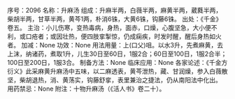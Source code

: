 序号：2096
名称：升麻汤
组成：升麻半两，白薇半两，麻黄半两，葳蕤半两，柴胡半两，甘草半两，黄芩1两，朴消6铢，大黄6铢，钩藤6铢。
出处：《千金》卷五。
主治：小儿伤寒，变热毒病，身热，面赤，口燥，心腹坚急，大小便不利，或口疮者；或因壮热，便四肢挛掣惊，仍成痫疾，时发时醒，醒后身热如火者。
加减：None
功效：None
用法用量：上(口父)咀。以水3升，先煮麻黄，去上沫，纳诸药，煮取1升，儿生30日至60日，1服2合；60日至100日，1服2合半；100日至200日，1服3合。
制备方法：None
临床应用：None
各家论述：《千金方衍义》此采麻黄升麻汤中五味，以二麻透表，黄芩泄热，藏、甘润燥，参入白薇散坚，柴胡退热，消、黄荡实，钩藤舒挛，表里兼治之捷法，仍从南阳法中化出。
用药禁忌：None
附注：十物升麻汤（《活人书》卷二十）。
